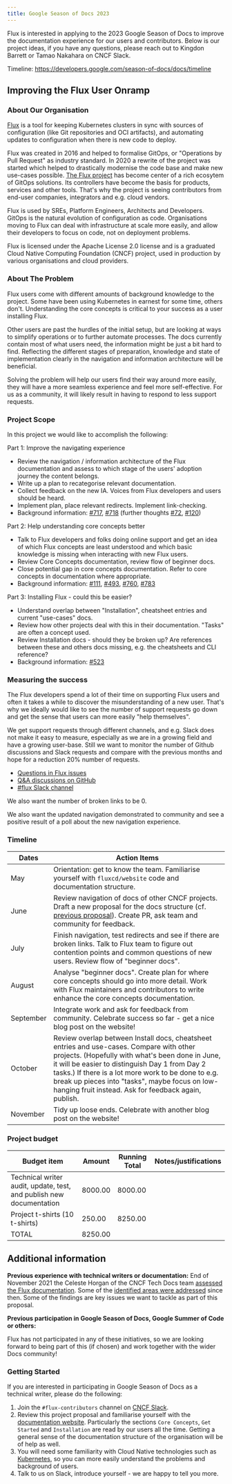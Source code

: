 ```yaml
---
title: Google Season of Docs 2023
---
```


Flux is interested in applying to the 2023 Google Season of Docs to improve the documentation experience for our users and contributors. Below is our project ideas, if you have any questions, please reach out to Kingdon Barrett or Tamao Nakahara on CNCF Slack.

Timeline:  <https://developers.google.com/season-of-docs/docs/timeline>

## Improving the Flux User Onramp

### About Our Organisation

[Flux](/) is a tool for keeping Kubernetes clusters in sync with sources of configuration (like Git repositories and OCI artifacts), and automating updates to configuration when there is new code to deploy.

Flux was created in 2016 and helped to formalise GitOps, or "Operations by Pull Request" as industry standard. In 2020 a rewrite of the project was started which helped to drastically modernise the code base and make new use-cases possible. [The Flux project](https://github.com/fluxcd) has become center of a rich ecosytem of GitOps solutions. Its controllers have become the basis for products, services and other tools. That's why the project is seeing contributors from end-user companies, integrators and e.g. cloud vendors.

Flux is used by SREs, Platform Engineers, Architects and Developers. GitOps is the natural evolution of configuration as code. Organisations moving to Flux can deal with infrastructure at scale more easily, and allow their developers to focus on code, not on deployment problems.

Flux is licensed under the Apache License 2.0 license and is a graduated Cloud Native Computing Foundation (CNCF) project, used in production by various organisations and cloud providers.

### About The Problem

Flux users come with different amounts of background knowledge to the project. Some have been using Kubernetes in earnest for some time, others don't. Understanding the core concepts is critical to your success as a user installing Flux.

Other users are past the hurdles of the initial setup, but are looking at ways to simplify operations or to further automate processes. The docs currently contain most of what users need, the information might be just a bit hard to find. Reflecting the different stages of preparation, knowledge and state of implementation clearly in the navigation and information architecture will be beneficial.

Solving the problem will help our users find their way around more easily, they will have a more seamless experience and feel more self-effective. For us as a community, it will likely result in having to respond to less support requests.

### Project Scope

In this project we would like to accomplish the following:

Part 1: Improve the navigating experience

- Review the navigation / information architecture of the Flux documentation
  and assess to which stage of the users' adoption journey the content belongs.
- Write up a plan to recategorise relevant documentation.
- Collect feedback on the new IA. Voices from Flux developers and users should be heard.
- Implement plan, place relevant redirects. Implement link-checking.
- Background information: [#717](https://github.com/fluxcd/website/issues/717), [#718](https://github.com/fluxcd/website/issues/718) (further thoughts [#72](https://github.com/fluxcd/website/issues/72), [#120](https://github.com/fluxcd/website/issues/120))

Part 2: Help understanding core concepts better

- Talk to Flux developers and folks doing online support and get an idea of which Flux concepts are least understood and which basic knowledge is missing when interacting with new Flux users.
- Review Core Concepts documentation, review flow of beginner docs.
- Close potential gap in core concepts documentation. Refer to core concepts in documentation where appropriate.
- Background information: [#111](https://github.com/fluxcd/website/issues/111), [#493](https://github.com/fluxcd/website/issues/493), [#760](https://github.com/fluxcd/website/issues/760), [#783](https://github.com/fluxcd/website/issues/783)

Part 3: Installing Flux - could this be easier?

- Understand overlap between "Installation", cheatsheet entries and current "use-cases" docs.
- Review how other projects deal with this in their documentation. "Tasks" are often a concept used.
- Review Installation docs - should they be broken up? Are references between these and others docs missing, e.g. the cheatsheets and CLI reference?
- Background information: [#523](https://github.com/fluxcd/website/issues/523)

### Measuring the success

The Flux developers spend a lot of their time on supporting Flux users and often it takes a while to discover the misunderstanding of a new user. That's why we ideally would like to see the number of support requests go down and get the sense that users can more easily "help themselves".

We get support requests through different channels, and e.g. Slack does not make it easy to measure, especially as we are in a growing field and have a growing user-base. Still we want to monitor the number of Github discussions and Slack requests and compare with the previous months and hope for a reduction 20% number of requests.

- [Questions in Flux issues](https://github.com/fluxcd/flux2/issues?q=is%3Aissue+label%3Aquestion+)
- [Q&A discussions on GitHub](https://github.com/fluxcd/flux2/discussions/categories/q-a)
- [#flux Slack channel](https://cloud-native.slack.com/archives/flux)

We also want the number of broken links to be 0.

We also want the updated navigation demonstrated to community and see a positive result of a poll about the new navigation experience.

### Timeline

| Dates | Action Items
| ----- | ------------
| May   | Orientation: get to know the team. Familiarise yourself with `fluxcd/website` code and documentation structure.
| June  | Review navigation of docs of other CNCF projects. Draft a new proposal for the docs structure (cf. [previous proposal](https://github.com/fluxcd/website/issues/717)). Create PR, ask team and community for feedback.
| July | Finish navigation, test redirects and see if there are broken links. Talk to Flux team to figure out contention points and common questions of new users. Review flow of "beginner docs".
| August | Analyse "beginner docs". Create plan for where core concepts should go into more detail. Work with Flux maintainers and contributors to write enhance the core concepts documentation.
| September | Integrate work and ask for feedback from community. Celebrate success so far - get a nice blog post on the website!
| October | Review overlap between Install docs, cheatsheet entries and use-cases. Compare with other projects. (Hopefully with what's been done in June, it will be easier to distinguish Day 1 from Day 2 tasks.) If there is a lot more work to be done to e.g. break up pieces into "tasks", maybe focus on low-hanging fruit instead. Ask for feedback again, publish.
| November | Tidy up loose ends. Celebrate with another blog post on the website!

### Project budget

| Budget item | Amount | Running Total | Notes/justifications
| ----------- | ------ | ------------- | --------------------
| Technical writer audit, update, test, and publish new documentation | 8000.00 | 8000.00 |
| Project t-shirts (10 t-shirts) | 250.00 | 8250.00 |
| TOTAL | 8250.00 | |

## Additional information

**Previous experience with technical writers or documentation:** End of November 2021 the Celeste Horgan of the CNCF Tech Docs team [assessed the Flux documentation](https://github.com/cncf/techdocs/blob/main/assessments/0005-fluxcd.md). Some of the [identified areas were addressed](https://github.com/orgs/fluxcd/projects/3) since then. Some of the findings are key issues we want to tackle as part of this proposal.

**Previous participation in Google Season of Docs, Google Summer of Code or others:**

Flux has not participated in any of these initiatives, so we are looking forward to being part of this (if chosen) and work together with the wider Docs community!

### Getting Started

If you are interested in participating in Google Season of Docs as a technical writer, please do the following:

1. Join the `#flux-contributors` channel on [CNCF Slack](https://slack.cncf.io/).
1. Review this project proposal and familiarise yourself with the [documentation website](/flux). Particularly the sections `Core Concepts`, `Get Started` and `Installation` are read by our users all the time. Getting a general sense of the documentation structure of the organisation will be of help as well.
1. You will need some familiarity with Cloud Native technologies such as [Kubernetes](https://kubernetes.io), so you can more easily understand the problems and background of users.
1. Talk to us on Slack, introduce yourself - we are happy to tell you more.

